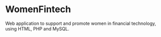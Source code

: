 ﻿# WomenFintech
Web application to support and promote women in financial technology, using HTML, PHP and MySQL.

